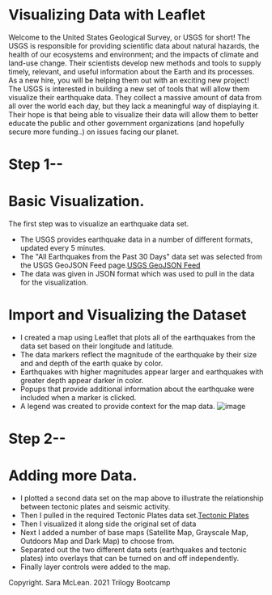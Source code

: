 # Visualizing Data with Leaflet
Welcome to the United States Geological Survey, or USGS for short! The USGS is responsible for providing scientific data about natural hazards, the health of our ecosystems and environment; and the impacts of climate and land-use change. Their scientists develop new methods and tools to supply timely, relevant, and useful information about the Earth and its processes. As a new hire, you will be helping them out with an exciting new project!
The USGS is interested in building a new set of tools that will allow them visualize their earthquake data. They collect a massive amount of data from all over the world each day, but they lack a meaningful way of displaying it. Their hope is that being able to visualize their data will allow them to better educate the public and other government organizations (and hopefully secure more funding..) on issues facing our planet.

# Step 1--
# Basic Visualization.

The first step was to visualize an earthquake data set.
- The USGS provides earthquake data in a number of different formats, updated every 5 minutes.
- The "All Earthquakes from the Past 30 Days" data set was selected from the USGS GeoJSON Feed page.[USGS GeoJSON Feed](https://earthquake.usgs.gov/earthquakes/feed/v1.0/geojson.php)
- The data was given in JSON format which was used to pull in the data for the visualization.

# Import and Visualizing the Dataset

- I created a map using Leaflet that plots all of the earthquakes from the data set based on their longitude and latitude.
- The data markers reflect the magnitude of the earthquake by their size and and depth of the earth quake by color.
- Earthquakes with higher magnitudes appear larger and earthquakes with greater depth appear darker in color.
- Popups that provide additional information about the earthquake were included when a marker is clicked.
- A legend was created to provide context for the map data.
![image](https://github.com/saramclean17/UCI_Homework_McLean/blob/master/Leaflet-Challenge/Images/BasicMap.png)

# Step 2--
# Adding more Data.

- I plotted a second data set on the map above to illustrate the relationship between tectonic plates and seismic activity.
- Then I pulled in the required Tectonic Plates data set.[Tectonic Plates](https://github.com/fraxen/tectonicplates)
- Then I visualized it along side the original set of data
- Next I added a number of base maps (Satellite Map, Grayscale Map, Outdoors Map and Dark Map) to choose from.
- Separated out the two different data sets (earthquakes and tectonic plates) into overlays that can be turned on and off independently.
- Finally layer controls were added to the map.

Copyright. Sara McLean. 2021 Trilogy Bootcamp
